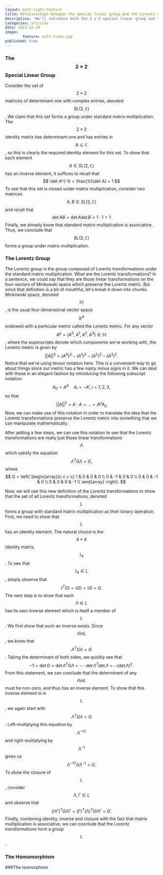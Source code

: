 ```yaml
---
layout: post-light-feature
title: Relationships between the special linear group and the Lorentz group
description: "We’ll introduce both the 2 x 2 special linear group and the Lorentz group. We'll also show some close relationships between between these two groups which have important physical implications."
categories: articles
date: 2013-12-29
image: 
        feature: soft-trees.jpg
published: true
---
```


### The $$ 2 \times 2 $$ Special Linear Group

Consider the set of $$ 2 \times 2 $$ matrices of determinant one with complex entries, denoted $$ SL(2, \mathbb{C}) $$. We claim that this set forms a group under standard matrix multiplication. The $$ 2 \times 2 $$ identity matrix has determinant one and has entries in $$ \mathbb{R} \subseteq \mathbb{C} $$, so this is clearly the required identity element for this set. To show that each element $$ A \in SL(2, \mathbb{C}) $$ has an inverse element, it suffices to recall that 
$$ 
\det A^{-1} = \frac{1}{\det A} = 1
$$
To see that this set is closed under matrix multiplication, consider two matrices $$ A, B \in SL(2, \mathbb{C}) $$ and recall that 
$$ 
\det A B = \det A \det B = 1 \cdot 1 = 1 
$$
Finally, we already know that standard matrix multiplication is associative. Thus, we conclude that $$ SL(2, \mathbb{C})$$ forms a group under matrix multiplication. 

### The Lorentz Group

The Lorentz group is the group composed of Lorentz transformations under the standard matrix multiplication. What are the Lorentz transformations? In a sentence, we could say that they are those linear transformations on the four-vectors of Minkowski space which preserve the Lorentz metric. But since that definition is a bit of mouthful, let's break it down into chunks. Minkowski space, denoted $$ \mathbb{M} $$, is the usual four-dimensional vector space $$ \mathbb{R}^4 $$ endowed with a particular metric called the Lorentz metric. For any vector $$ A^{\mu} = (A^0, A^1, A^2, A^3) \in \mathbb{M} $$, where the superscripts denote which components we're working with, the Lorentz metric is given by 
$$
||A||^2 = (A^0)^2 - (A^1)^2 -(A^2)^2 -(A^3)^2.
$$
Notice that we're using tensor notation here. This is a convenient way to go about things since our metric has a few nasty minus signs in it. We can deal with these in an elegant fashion by introducing the following subscript notation:
$$ 
A_0 = A^0 \quad A_i = -A^i, i = 1, 2, 3,
$$
so that 
$$
||A||^2 = A \cdot A = ... = A^{\mu} A_{\mu} 
$$
Now, we can make use of this notation in order to translate the idea that the Lorentz transformations preserve the Lorentz metric into something that we can manipulate mathematically. 

After adding a few steps, we can use this notation to see that the Lorentz transformations are really just those linear transformations $$ \Lambda $$ which satisfy the equation 
$$
{\Lambda}^T G \Lambda = G,
$$
where 
$$
G = 
	\left(
		\begin{array}{c c c c}
		1 &  0 &  0 &  0 \\
		0 & -1 &  0 &  0 \\
		0 & 0  & -1 &  0 \\
		0 & 0  &  0 & -1 \\
		\end{array}
	\right).
$$

Now, we will use this new definition of the Lorentz transformations to show that the set of all Lorentz transformations, denoted $$L$$ forms a group with standard matrix multiplication as their binary operation. First, we need to show that $$L$$ has an identity element. The natural choice is the $$ 4 \times 4 $$ identity matrix, $$ \mathbb{I}_4 $$. To see that $$ \mathbb{I}_4 \in L$$, simply observe that 
$$
\mathbb{I}^TG\mathbb{I} = \mathbb{I}G\mathbb{I} = \mathbb{I}G = G.
$$
The next step is to show that each $$ \Lambda \in L $$ has its own inverse element which is itself a member of $$ L $$. We first show that such an inverse exists. Since $$ \Lambda in L $$, we know that $$ {\Lambda}^TG \Lambda = G $$. Taking the determinant of both sides, we quickly see that 
$$
-1 = \det G = \det {\Lambda}^TG \Lambda = - \cdot \det {\Lambda}^T \det \Lambda = -\left( \det \Lambda \right)^2. 
$$
From this statement, we can conclude that the determinant of any $$ \Lambda in L $$ must be non-zero, and thus has an inverse element. To show that this inverse element is in $$ L $$, we again start with $$ {\Lambda}^TG \Lambda = G $$. Left-multiplying this equation by $$ {{\Lambda}^{-1}}^T $$ and right-multiplying by $$ {\Lambda}^{-1} $$ gives us 
$$
{{\Lambda}^{-1}}^T G {\Lambda}^{-1} = G.
$$
To show the closure of $$ L $$, consider $$ \Lambda, \Gamma \in L$$ and observe that 
$$
(\Lambda \Gamma)^T G \Lambda \Gamma = (\Gamma)^T (\Lambda)^T G \Lambda \Gamma = G.
$$
Finally, combining identity, inverse and closure with the fact that matrix multiplication is associative, we can conclude that the Lorentz transformations form a group $$L$$.




### The Homomorphism

###The Isomorphism
